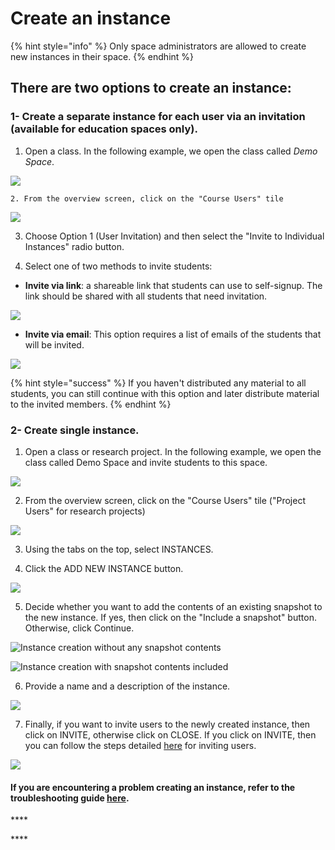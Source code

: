 # Create an instance

{% hint style="info" %}
Only space administrators are allowed to create new instances in their space.
{% endhint %}

## **There are two options to create an instance:**

### **1- Create a separate instance for each user via an invitation \(available for education spaces only\).**

1. Open a class. In the following example, we open the class called _Demo Space_.

![](../../.gitbook/assets/screen-shot-2020-03-19-at-1.02.10-pm.png)

    2. From the overview screen, click on the "Course Users" tile

![](../../.gitbook/assets/screen-shot-2020-05-22-at-1.35.55-pm.png)

   3. Choose Option 1 \(User Invitation\) and then select the "Invite to Individual Instances" radio button. 

   4.  Select one of two methods to invite students:

* **Invite via link**: a shareable link that students can use to self-signup. The link should be shared with all students that need invitation.

![](../../.gitbook/assets/screen-shot-2020-05-22-at-1.30.12-pm.png)

* **Invite via email**: This option requires a list of emails of the students that will be invited.

![](../../.gitbook/assets/screen-shot-2020-05-22-at-1.31.27-pm.png)

{% hint style="success" %}
If you haven't distributed any material to all students, you can still continue with this option and later distribute material to the invited members.
{% endhint %}

### **2- Create single instance.**

1. Open a class or research project. In the following example, we open the class called Demo Space and invite students to this space.

![](../../.gitbook/assets/screen-shot-2020-03-19-at-1.02.10-pm.png)

 2. From the overview screen, click on the "Course Users" tile \("Project Users" for research projects\)

![](../../.gitbook/assets/screen-shot-2020-05-22-at-1.35.55-pm.png)

   3. Using the tabs on the top, select INSTANCES.

   4. Click the ADD NEW INSTANCE button.

![](../../.gitbook/assets/screen-shot-2020-05-22-at-1.24.26-pm.png)

  5. Decide whether you want to add the contents of an existing snapshot to the new instance. If yes, then click on the "Include a snapshot" button. Otherwise, click Continue.

![Instance creation without any snapshot contents](../../.gitbook/assets/screen-shot-2020-05-22-at-1.19.10-pm.png)

![Instance creation with snapshot contents included](../../.gitbook/assets/screen-shot-2020-05-22-at-1.19.29-pm.png)

  6. Provide a name and a description of the instance.

![](../../.gitbook/assets/screen-shot-2020-05-22-at-1.19.56-pm.png)

7. Finally, if you want to invite users to the newly created instance, then click on INVITE, otherwise click on CLOSE. If you click on INVITE, then you can follow the steps detailed [here](invite-instance-users.md) for inviting users.

![](../../.gitbook/assets/screen-shot-2020-05-22-at-1.20.31-pm.png)



#### If you are encountering a problem creating an instance, refer to the troubleshooting guide [here](../../troubleshooting/authorization-issues/cannot-create-an-instance.md).

\*\*\*\*

\*\*\*\*

